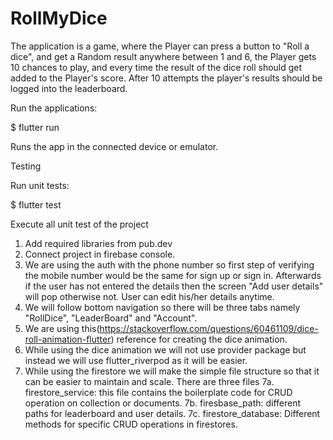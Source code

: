 # RollMyDice

The application is a game, where the Player can press a button to "Roll a dice", and get a Random result anywhere between 1 and 6, the Player gets 10 chances to play, and every time the result of the dice roll should get added to the Player's score. After 10 attempts the player's results should be logged into the leaderboard.


Run the applications:

$ flutter run

Runs the app in the connected device or emulator.

Testing

Run unit tests:

$ flutter test


Execute all unit test of the project


1. Add required libraries from pub.dev
2. Connect project in firebase console.
3. We are using the auth with the phone number so first step of verifying the mobile number would be the same for sign up or sign in. Afterwards if the user has not 
entered the details then the screen "Add user details" will pop otherwise not. User can edit his/her details anytime.
4. We will follow bottom navigation so there will be three tabs namely "RollDice", "LeaderBoard" and "Account".
5. We are using this(https://stackoverflow.com/questions/60461109/dice-roll-animation-flutter) reference for creating the dice animation.
6. While using the dice animation we will not use provider package but instead we will use flutter_riverpod as it will be easier.
7. While using the firestore we will make the simple file structure so that it can be easier to maintain and scale. There are three files 
7a. firestore_service: this file contains the boilerplate code for CRUD operation on collection or documents.
7b. firesbase_path: different paths for leaderboard and user details.
7c. firestore_database: Different methods for specific CRUD operations in firestores.

